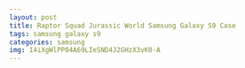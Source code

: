 ```yaml
---
layout: post
title: Raptor Squad Jurassic World Samsung Galaxy S9 Case
tags: samsung galaxy s9
categories: samsung
img: 14iXgWlPP04A69LIeSND4J2GHzX3vK0-A
---
```

